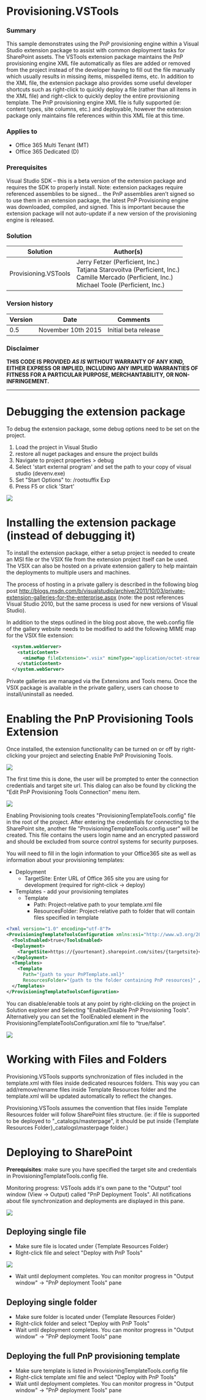 # Provisioning.VSTools #

### Summary ###
This sample demonstrates using the PnP provisioning engine within a Visual Studio extension package to assist with common deployment tasks for SharePoint assets.  The VSTools extension package maintains the PnP provisioning engine XML file automatically as files are added or removed from the project instead of the developer having to fill out the file manually which usually results in missing items, misspelled items, etc.  In addition to the XML file, the extension package also provides some useful developer shortcuts such as right-click to quickly deploy a file (rather than all items in the XML file) and right-click to quickly deploy the entire provisioning template.  The PnP provisioning engine XML file is fully supported (ie: content types, site columns, etc.) and deployable, however the extension package only maintains file references within this XML file at this time.

### Applies to ###
-  Office 365 Multi Tenant (MT)
-  Office 365 Dedicated (D)

### Prerequisites ###
Visual Studio SDK – this is a beta version of the extension package and requires the SDK to properly install.
Note: extension packages require referenced assemblies to be signed… the PnP assemblies aren’t signed so to use them in an extension package, the latest PnP Provisioning engine was downloaded, compiled, and signed.  This is important because the extension package will not auto-update if a new version of the provisioning engine is released.

### Solution ###
Solution | Author(s)
---------|----------
Provisioning.VSTools | Jerry Fetzer (Perficient, Inc.) <br>Tatjana Starovoitva (Perficient, Inc.)<br>Camille Mercado (Perficient, Inc.)<br>Michael Toole (Perficient, Inc.)


### Version history ###
Version  | Date | Comments
---------| -----| --------
0.5  | November 10th 2015| Initial beta release

### Disclaimer ###
**THIS CODE IS PROVIDED *AS IS* WITHOUT WARRANTY OF ANY KIND, EITHER EXPRESS OR IMPLIED, INCLUDING ANY IMPLIED WARRANTIES OF FITNESS FOR A PARTICULAR PURPOSE, MERCHANTABILITY, OR NON-INFRINGEMENT.**


----------
# Debugging the extension package #
To debug the extension package, some debug options need to be set on the project.
1) Load the project in Visual Studio
2) restore all nuget packages and ensure the project builds
3) Navigate to project properties > debug
4) Select 'start external program' and set the path to your copy of visual studio (devenv.exe)
5) Set "Start Options" to: /rootsuffix Exp
6) Press F5 or click 'Start'

![](readme.images/debugDialog.png)

# Installing the extension package (instead of debugging it) #
To install the extension package, either a setup project is needed to create an MSI file or the VSIX file from the extension project itself can be used.  The VSIX can also be hosted on a private extension gallery to help maintain the deployments to multiple users and machines.

The process of hosting in a private gallery is described in the following blog post http://blogs.msdn.com/b/visualstudio/archive/2011/10/03/private-extension-galleries-for-the-enterprise.aspx (note: the post references Visual Studio 2010, but the same process is used for new versions of Visual Studio).

In addition to the steps outlined in the blog post above, the web.config file of the gallery website needs to be modified to add the following MIME map for the VSIX file extension:
```XML
  <system.webServer>
    <staticContent>
      <mimeMap fileExtension=".vsix" mimeType="application/octet-stream" />
    </staticContent>
  </system.webServer> 
```

Private galleries are managed via the Extensions and Tools menu.  Once the VSIX package is available in the private gallery, users can choose to install/uninstall as needed.

# Enabling the PnP Provisioning Tools Extension #
Once installed, the extension functionality can be turned on or off by right-clicking your project and selecting Enable PnP Provisioning Tools.

![](readme.images/enablePnPCommand.png)

The first time this is done, the user will be prompted to enter the connection credentials and target site url.  This dialog can also be found by clicking the "Edit PnP Provisioning Tools Connection" menu item.

![](readme.images/connectionDialog.png)

Enabling Provisioning tools creates "ProvisioningTemplateTools.config" file in the root of the project.  After entering the credentials for connecting to the SharePoint site, another file "ProvisioningTemplateTools.config.user" will be created.  This file contains the users login name and an encrypted password and should be excluded from source control systems for security purposes.

You will need to fill in the login information to your Office365 site as well as information about your provisioning templates:

- Deployment
	- TargetSite: Enter URL of Office 365 site you are using for development (required for right-click -> deploy)
- Templates - add your provisioning templates 
	- Template
		- Path: Project-relative path to your template.xml file
		- ResourcesFolder: Project-relative path to folder that will contain files specified in template

```XML
<?xml version="1.0" encoding="utf-8"?>
<ProvisioningTemplateToolsConfiguration xmlns:xsi="http://www.w3.org/2001/XMLSchema-instance" xmlns:xsd="http://www.w3.org/2001/XMLSchema">
  <ToolsEnabled>true</ToolsEnabled>
  <Deployment>
    <TargetSite>https://{yourtenant}.sharepoint.com/sites/{targetsite}</TargetSite>
  </Deployment>
  <Templates>
    <Template
      Path="{path to your PnPTemplate.xml}"
      ResourcesFolder="{path to the folder containing PnP resources}" />
  </Templates>
</ProvisioningTemplateToolsConfiguration>
```

You can disable/enable tools at any point by right-clicking on the project in Solution explorer and Selecting "Enable/Disable PnP Provisioning Tools".
Alternatively you can set the ToolEnabled element in the ProvisioningTemplateToolsConfiguration.xml file to “true/false”.

![](readme.images/configToolsEnabled.png)




# Working with Files and Folders #

Provisioning.VSTools supports synchronization of files included in the template.xml with files inside dedicated resources folders. This way you can add/remove/rename files inside Template Resources folder and the template.xml will be updated automatically to reflect the changes.

Provisioning.VSTools assumes the convention that files inside Template Resources folder will follow SharePoint files structure. 
(ie: if file is supported to be deployed to "_catalogs/masterpage", it should be put inside {Template Resources Folder}\_catalogs\masterpage folder.)

# Deploying to SharePoint #

**Prerequisites**: make sure you have specified the target site and credentials in ProvisioningTemplateTools.config file.

Monitoring progress: VSTools adds it's own pane to the "Output" tool window (View -> Output) called "PnP Deployment Tools". All notifications about file synchronization and deployments are displayed in this pane.

![](readme.images/outputPane.PNG)

## Deploying single file ##

- Make sure file is located under {Template Resources Folder}
- Right-click file and select "Deploy with PnP Tools"

![](readme.images/deployWithPnPCommand.png)

- Wait until deployment completes. You can monitor progress in "Output window" -> "PnP deployment Tools" pane

## Deploying single folder ##

- Make sure folder is located under {Template Resources Folder}
- Right-click folder and select "Deploy with PnP Tools"
- Wait until deployment completes. You can monitor progress in "Output window" -> "PnP deployment Tools" pane


## Deploying the full PnP provisioning template ##

- Make sure template is listed in ProvisioningTemplateTools.config file
- Right-click template xml file and select "Deploy with PnP Tools"
- Wait until deployment completes. You can monitor progress in "Output window" -> "PnP deployment Tools" pane


